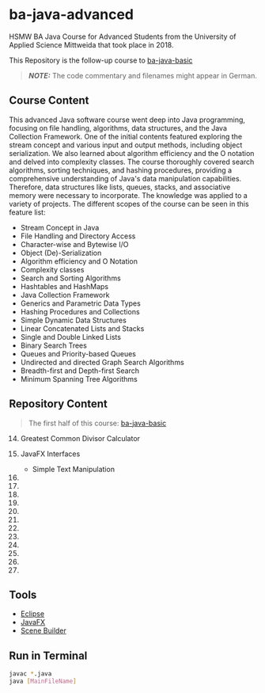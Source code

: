 # ba-java-advanced

HSMW BA Java Course for Advanced Students from the University of Applied Science Mittweida that took place in 2018.

This Repository is the follow-up course to [ba-java-basic](https://github.com/fhildeb/ba-java-basic)

> **_NOTE:_** The code commentary and filenames might appear in German.

## Course Content

This advanced Java software course went deep into Java programming, focusing on file handling, algorithms, data structures, and the Java Collection Framework. One of the initial contents featured exploring the stream concept and various input and output methods, including object serialization. We also learned about algorithm efficiency and the O notation and delved into complexity classes. The course thoroughly covered search algorithms, sorting techniques, and hashing procedures, providing a comprehensive understanding of Java's data manipulation capabilities. Therefore, data structures like lists, queues, stacks, and associative memory were necessary to incorporate. The knowledge was applied to a variety of projects. The different scopes of the course can be seen in this feature list:

- Stream Concept in Java
- File Handling and Directory Access
- Character-wise and Bytewise I/O
- Object (De)-Serialization
- Algorithm efficiency and O Notation
- Complexity classes
- Search and Sorting Algorithms
- Hashtables and HashMaps
- Java Collection Framework
- Generics and Parametric Data Types
- Hashing Procedures and Collections
- Simple Dynamic Data Structures
- Linear Concatenated Lists and Stacks
- Single and Double Linked Lists
- Binary Search Trees
- Queues and Priority-based Queues
- Undirected and directed Graph Search Algorithms
- Breadth-first and Depth-first Search
- Minimum Spanning Tree Algorithms

## Repository Content

> The first half of this course: [ba-java-basic](https://github.com/fhildeb/ba-java-basic)

14. Greatest Common Divisor Calculator
15. JavaFX Interfaces

    - Simple Text Manipulation

16.
17.
18.
19.
20.
21.
22.
23.
24.
25.
26.
27.

## Tools

- [Eclipse](https://www.eclipse.org)
- [JavaFX](https://openjfx.io/)
- [Scene Builder](https://gluonhq.com/products/scene-builder/)

## Run in Terminal

```bash
javac *.java
java [MainFileName]
```
